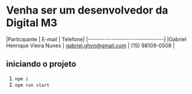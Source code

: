 # Venha ser um desenvolvedor da Digital M3

|Participante | E-mail | Telefone|
|--------------------------------|
|Gabriel Henrique Vieira Nunes | gabriel.ghvn@gmail.com | (15) 98109-0508 |

## iniciando o projeto
1. `npm i`
2. `npm run start`
